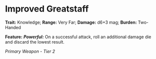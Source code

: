 # Improved Greatstaff

**Trait:** Knowledge; **Range:** Very Far; **Damage:** d6+3 mag; **Burden:** Two-Handed

**Feature:** ***Powerful:*** On a successful attack, roll an additional damage die and discard the lowest result.

*Primary Weapon - Tier 2*

